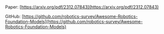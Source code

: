 
Paper: [https://arxiv.org/pdf/2312.07843](https://arxiv.org/pdf/2312.07843)

GitHub: [https://github.com/robotics-survey/Awesome-Robotics-Foundation-Models](https://github.com/robotics-survey/Awesome-Robotics-Foundation-Models)